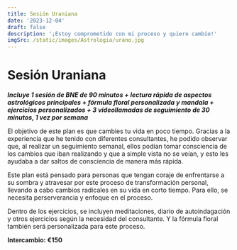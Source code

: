 ```yaml
---
title: Sesión Uraniana
date: '2023-12-04'
draft: false
description: '¡Estoy comprometido con mi proceso y quiero cambio!'
imgSrc: /static/images/Astrologia/urano.jpg
---
```


# Sesión Uraniana

**_Incluye 1 sesión de BNE de 90 minutos + lectura rápida de aspectos astrológicos principales + fórmula floral personalizada y mandala + ejercicios personalizados + 3 videollamadas de seguimiento de 30 minutos, 1 vez por semana_**

El objetivo de este plan es que cambies tu vida en poco tiempo. Gracias a la experiencia que he tenido con diferentes consultantes, he podido observar que, al realizar un seguimiento semanal, ellos podían tomar consciencia de los cambios que iban realizando y que a simple vista no se veían, y esto les ayudaba a dar saltos de consciencia de manera más rápida.

Este plan está pensado para personas que tengan coraje de enfrentarse a su sombra y atravesar por este proceso de transformación personal, llevando a cabo cambios radicales en su vida en corto tiempo. Para ello, se necesita perserverancia y enfoque en el proceso.

Dentro de los ejercicios, se incluyen meditaciones, diario de autoindagación y otros ejercicios según la necesidad del consultante. Y la fórmula floral también será personalizada para este proceso.

**Intercambio: €150**
